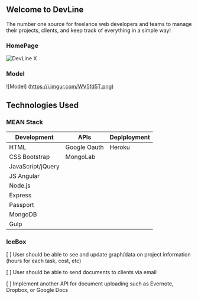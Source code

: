 ## Welcome to DevLine

The number one source for freelance web developers and teams to manage their projects, clients, and keep track of everything in a simple way!


### HomePage
![DevLine X](https://i.imgur.com/UFDn3od.png)

### Model
![Model] (https://i.imgur.com/WV5fd5T.png)

## Technologies Used

### MEAN Stack

Development | APIs | Deplployment
------------|------|-------------
HTML | Google Oauth| Heroku
CSS Bootstrap | MongoLab
JavaScript/jQuery |
JS Angular |
Node.js |
Express |
Passport |
MongoDB |
Gulp |


### IceBox

[ ] User should be able to see and update graph/data on project information (hours for each task, cost, etc)

[ ] User should be able to send documents to clients via email

[ ] Implement another API for document uploading such as Evernote, Dropbox, or Google Docs
